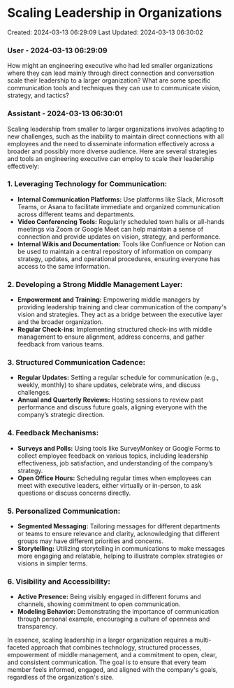# Scaling Leadership in Organizations

Created: 2024-03-13 06:29:09
Last Updated: 2024-03-13 06:30:02

### User - 2024-03-13 06:29:09

How might an engineering executive who had led smaller organizations where they can lead mainly through direct connection and conversation scale their leadership to a larger organization? What are some specific communication tools and techniques they can use to communicate vision, strategy, and tactics?

### Assistant - 2024-03-13 06:30:01

Scaling leadership from smaller to larger organizations involves adapting to new challenges, such as the inability to maintain direct connections with all employees and the need to disseminate information effectively across a broader and possibly more diverse audience. Here are several strategies and tools an engineering executive can employ to scale their leadership effectively:

### 1. **Leveraging Technology for Communication:**
- **Internal Communication Platforms:** Use platforms like Slack, Microsoft Teams, or Asana to facilitate immediate and organized communication across different teams and departments.
- **Video Conferencing Tools:** Regularly scheduled town halls or all-hands meetings via Zoom or Google Meet can help maintain a sense of connection and provide updates on vision, strategy, and performance.
- **Internal Wikis and Documentation:** Tools like Confluence or Notion can be used to maintain a central repository of information on company strategy, updates, and operational procedures, ensuring everyone has access to the same information.

### 2. **Developing a Strong Middle Management Layer:**
- **Empowerment and Training:** Empowering middle managers by providing leadership training and clear communication of the company's vision and strategies. They act as a bridge between the executive layer and the broader organization.
- **Regular Check-ins:** Implementing structured check-ins with middle management to ensure alignment, address concerns, and gather feedback from various teams.

### 3. **Structured Communication Cadence:**
- **Regular Updates:** Setting a regular schedule for communication (e.g., weekly, monthly) to share updates, celebrate wins, and discuss challenges.
- **Annual and Quarterly Reviews:** Hosting sessions to review past performance and discuss future goals, aligning everyone with the company’s strategic direction.

### 4. **Feedback Mechanisms:**
- **Surveys and Polls:** Using tools like SurveyMonkey or Google Forms to collect employee feedback on various topics, including leadership effectiveness, job satisfaction, and understanding of the company’s strategy.
- **Open Office Hours:** Scheduling regular times when employees can meet with executive leaders, either virtually or in-person, to ask questions or discuss concerns directly.

### 5. **Personalized Communication:**
- **Segmented Messaging:** Tailoring messages for different departments or teams to ensure relevance and clarity, acknowledging that different groups may have different priorities and concerns.
- **Storytelling:** Utilizing storytelling in communications to make messages more engaging and relatable, helping to illustrate complex strategies or visions in simpler terms.

### 6. **Visibility and Accessibility:**
- **Active Presence:** Being visibly engaged in different forums and channels, showing commitment to open communication.
- **Modeling Behavior:** Demonstrating the importance of communication through personal example, encouraging a culture of openness and transparency.

In essence, scaling leadership in a larger organization requires a multi-faceted approach that combines technology, structured processes, empowerment of middle management, and a commitment to open, clear, and consistent communication. The goal is to ensure that every team member feels informed, engaged, and aligned with the company's goals, regardless of the organization's size.

